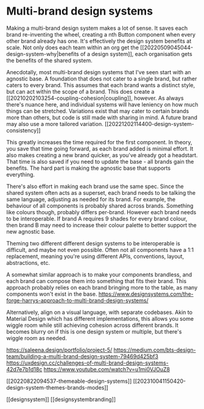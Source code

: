 # Multi-brand design systems

Making a multi-brand design system makes a lot of sense. It saves each brand re-inventing the wheel, creating a nth Button component when every other brand already has one. It's effectively the design system benefits at scale. Not only does each team within an org get the [[20220509045044-design-system-why|benefits of a design system]], each organisation gets the benefits of the shared system.

Anecdotally, most multi-brand design systems that I've seen start with an agnostic base. A foundation that does not cater to a single brand, but rather caters to every brand. This assumes that each brand wants a distinct style, but can act within the scope of a brand. This does create a [[20210202103254-coupling-cohesion|coupling]], however. As always there's nuance here, and individual systems will have leniency on how much things can be stretched. Variations exist that may cater to certain brands more than others, but code is still made with sharing in mind. A future brand may also use a more tailored variation. [[20221202114400-design-system-consistency]]

This greatly increases the time required for the first component. In theory, you save that time going forward, as each brand added is minimal effort. It also makes creating a new brand quicker, as you've already got a headstart. That time is also saved if you need to update the base - all brands gain the benefits. The hard part is making the agnostic base that supports everything.

There's also effort in making each brand use the same spec. Since the shared system often acts as a superset, each brand needs to be talking the same language, adjusting as needed for its brand. For example, the behaviour of all components is probably shared across brands. Something like colours though, probably differs per-brand. However each brand needs to be interoperable. If brand A requires 9 shades for every brand colour, then brand B may need to increase their colour palette to better support the new agnostic base.

Theming two different different design systems to be interoperable is difficult, and maybe not even possible. Often not all components have a 1:1 replacement, meaning you're using different APIs, conventions, layout, abstractions, etc.

A somewhat similar approach is to make your components brandless, and each brand can compose them into something that fits their brand. This approach probably relies on each brand bringing more to the table, as many components won't exist in the base. https://www.designsystems.com/the-forge-harrys-approach-to-multi-brand-design-systems/

Alternatively, align on a visual language, with separate codebases. Akin to Material Design which has different implementations, this allows you some wiggle room while still achieving cohesion across different brands. It becomes blurry on if this is one design system or multiple, but there's wiggle room as needed.

https://saleena.design/portfolio/project-5/
https://medium.com/bts-design-team/building-a-multi-brand-design-system-79469d425bf3
https://uxdesign.cc/challenges-of-multi-brand-design-systems-42d7e7b1d18c
https://www.youtube.com/watch?v=u1mi0VJOuZ8

[[20220822094537-themeable-design-systems]]
[[202310041150420-design-system-themes-brands-modes]]

[[designsystem]]
[[designsystembranding]]